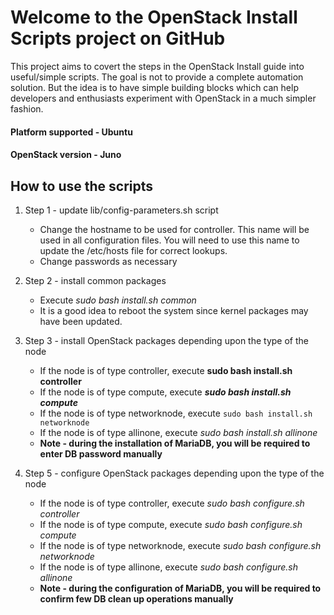 # Welcome to the OpenStack Install Scripts project on GitHub

This project aims to covert the steps in the OpenStack Install guide into useful/simple scripts. The goal is not to provide a complete automation solution. But the idea is to have simple building blocks which can help developers and enthusiasts experiment with OpenStack in a much simpler fashion.

#### Platform supported - Ubuntu
#### OpenStack version - Juno

## How to use the scripts ##

1. Step 1 - update lib/config-parameters.sh script 
   - Change the hostname to be used for controller. This name will be used in all configuration files. You will need to use this name to update the /etc/hosts file for correct lookups. 
   - Change passwords as necessary 

2. Step 2 - install common packages
   - Execute _sudo bash install.sh common_
   - It is a good idea to reboot the system since kernel packages may have been updated.

3. Step 3 - install OpenStack packages depending upon the type of the node
   - If the node is of type controller, execute **sudo bash install.sh controller**
   - If the node is of type compute, execute **_sudo bash install.sh compute_**
   - If the node is of type networknode, execute `sudo bash install.sh networknode`
   - If the node is of type allinone, execute _sudo bash install.sh allinone_
   - **Note - during the installation of MariaDB, you will be required to enter DB password manually**


4. Step 5 - configure OpenStack packages depending upon the type of the node
   - If the node is of type controller, execute _sudo bash configure.sh controller_
   - If the node is of type compute, execute _sudo bash configure.sh compute_
   - If the node is of type networknode, execute _sudo bash configure.sh networknode_
   - If the node is of type allinone, execute _sudo bash configure.sh allinone_
   - **Note - during the configuration of MariaDB, you will be required to confirm few DB clean up operations manually** 

